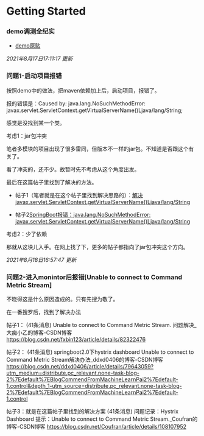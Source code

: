 # Getting Started

### demo调测全纪实


* [demo原贴](http://www.ityouknow.com/springcloud/2017/05/18/hystrix-dashboard-turbine.html)

_2021年8月17日17:11:17 更新_

### 问题1-启动项目报错

按照demo中的做法，把maven依赖加上后，启动项目，报错了。

报的错误是：Caused by: java.lang.NoSuchMethodError: javax.servlet.ServletContext.getVirtualServerName()Ljava/lang/String;

感觉是没找到某一个类。

考虑1：jar包冲突

笔者多模块的项目出现了很多雷同，但版本不一样的jar包。不知道是否跟这个有关了。

看了冲突的，还不少。故暂时先不考虑从这个角度出发。

最后在这篇帖子里找到了解决的方法。

* 帖子1（笔者就是在这个帖子里找到解决思路的）：[解决javax.servlet.ServletContext.getVirtualServerName()Ljava/lang/String](https://blog.csdn.net/LLittleF/article/details/104197930)

* 帖子2[SpringBoot报错：java.lang.NoSuchMethodError: javax.servlet.ServletContext.getVirtualServerName()Ljava/lang/String](https://www.cnblogs.com/lvbinbin2yujie/p/10726122.html)

考虑2：少了依赖

那就从这块儿入手。在网上找了下，更多的帖子都指向了jar包冲突这个方向。

_2021年8月18日16:57:47 更新_

### 问题2-进入monintor后报错[Unable to connect to Command Metric Stream]

不晓得这是什么原因造成的。只有先搜为敬了。

在一番搜罗后，找到了解决办法

帖子1：
(41条消息) Unable to connect to Command Metric Stream. 问题解决_大痴小乙的博客-CSDN博客
https://blog.csdn.net/fxbin123/article/details/82322476

帖子2：
(41条消息) springboot2.0下hystrix dashboard Unable to connect to Command Metric Stream解决办法_ddxd0406的博客-CSDN博客
https://blog.csdn.net/ddxd0406/article/details/79643059?utm_medium=distribute.pc_relevant.none-task-blog-2%7Edefault%7EBlogCommendFromMachineLearnPai2%7Edefault-1.control&depth_1-utm_source=distribute.pc_relevant.none-task-blog-2%7Edefault%7EBlogCommendFromMachineLearnPai2%7Edefault-1.control

帖子3：就是在这篇帖子里找到的解决方案
(41条消息) 问题记录：Hystrix Dashboard 提示：Unable to connect to Command Metric Stream._Coufran的博客-CSDN博客
https://blog.csdn.net/Coufran/article/details/108107952


